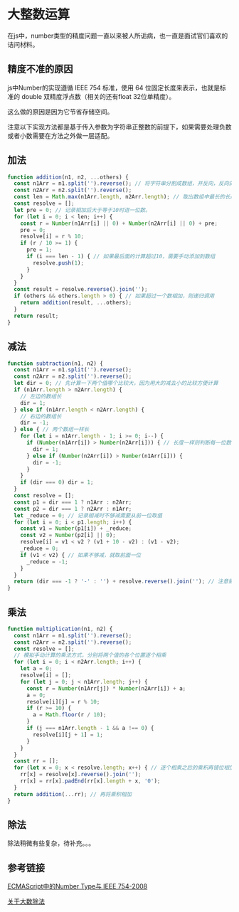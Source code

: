 # 大整数运算

[tag]:js|math
[create]:2020-07-30

在js中，number类型的精度问题一直以来被人所诟病，也一直是面试官们喜欢的诘问材料。

## 精度不准的原因

js中Number的实现遵循 IEEE 754 标准，使用 64 位固定长度来表示，也就是标准的 double 双精度浮点数（相关的还有float 32位单精度）。

这么做的原因是因为它节省存储空间。

注意以下实现方法都是基于传入参数为字符串正整数的前提下，如果需要处理负数或者小数需要在方法之外做一层适配。

## 加法

```javascript
function addition(n1, n2, ...others) {
  const n1Arr = n1.split('').reverse(); // 将字符串分割成数组，并反向，反向的目的在于循环时可以按照手动计算的习惯，从右往左算
  const n2Arr = n2.split('').reverse();
  const len = Math.max(n1Arr.length, n2Arr.length); // 取出数组中最长的长度, 要根据最长的长度循环
  const resolve = [];
  let pre = 0; // 记录相加后大于等于10时进一位数。
  for (let i = 0; i < len; i++) {
    const r = Number(n1Arr[i] || 0) + Number(n2Arr[i] || 0) + pre;
    pre = 0;
    resolve[i] = r % 10;
    if (r / 10 >= 1) {
      pre = 1;
      if (i === len - 1) { // 如果最后面的计算超过10，需要手动添加到数组
        resolve.push(1);
      }
    }
  }
  const result = resolve.reverse().join('');
  if (others && others.length > 0) { // 如果超过一个数相加，则递归调用
    return addition(result, ...others);
  }
  return result;
}
```

## 减法

```javascript
function subtraction(n1, n2) {
  const n1Arr = n1.split('').reverse();
  const n2Arr = n2.split('').reverse();
  let dir = 0; // 先计算一下两个值哪个比较大，因为用大的减去小的比较方便计算
  if (n1Arr.length > n2Arr.length) {
    // 左边的数组长
    dir = 1;
  } else if (n1Arr.length < n2Arr.length) {
    // 右边的数组长
    dir = -1;
  } else { // 两个数组一样长
    for (let i = n1Arr.length - 1; i >= 0; i--) {
      if (Number(n1Arr[i]) > Number(n2Arr[i])) { // 长度一样则判断每一位数的大小，注意此处要从数组尾部开始算，因为前面把数组倒过来了
        dir = 1;
      } else if (Number(n2Arr[i]) > Number(n1Arr[i])) {
        dir = -1;
      }
    }
    if (dir === 0) dir = 1;
  }
  const resolve = [];
  const p1 = dir === 1 ? n1Arr : n2Arr;
  const p2 = dir === 1 ? n2Arr : n1Arr;
  let _reduce = 0; // 记录相减时不够减需要从前一位取值
  for (let i = 0; i < p1.length; i++) {
    const v1 = Number(p1[i]) + _reduce;
    const v2 = Number(p2[i] || 0);
    resolve[i] = v1 < v2 ? (v1 + 10 - v2) : (v1 - v2);
    _reduce = 0;
    if (v1 < v2) { // 如果不够减，就取前面一位
      _reduce = -1;
    }
  }
  return (dir === -1 ? '-' : '') + resolve.reverse().join(''); // 注意需要把负号补上
}
```

## 乘法

```javascript
function multiplication(n1, n2) {
  const n1Arr = n1.split('').reverse();
  const n2Arr = n2.split('').reverse();
  const resolve = [];
  // 模拟手动计算的乘法方式，分别将两个值的各个位置逐个相乘
  for (let i = 0; i < n2Arr.length; i++) {
    let a = 0;
    resolve[i] = [];
    for (let j = 0; j < n1Arr.length; j++) {
      const r = Number(n1Arr[j]) * Number(n2Arr[i]) + a;
      a = 0;
      resolve[i][j] = r % 10;
      if (r >= 10) {
        a = Math.floor(r / 10);
      }
      if (j === n1Arr.length - 1 && a !== 0) {
        resolve[i][j + 1] = 1;
      }
    }
  }
  const rr = [];
  for (let x = 0; x < resolve.length; x++) { // 逐个相乘之后的乘积再错位相加
    rr[x] = resolve[x].reverse().join('');
    rr[x] = rr[x].padEnd(rr[x].length + x, '0');
  }
  return addition(...rr); // 再将乘积相加
}
```

## 除法

除法稍微有些复杂，待补充。。。

## 参考链接

[ECMAScript中的Number Type与 IEEE 754-2008](https://juejin.im/post/6844903834356023303)

[关于大数除法](https://www.cnblogs.com/fightformylife/p/4022058.html)
